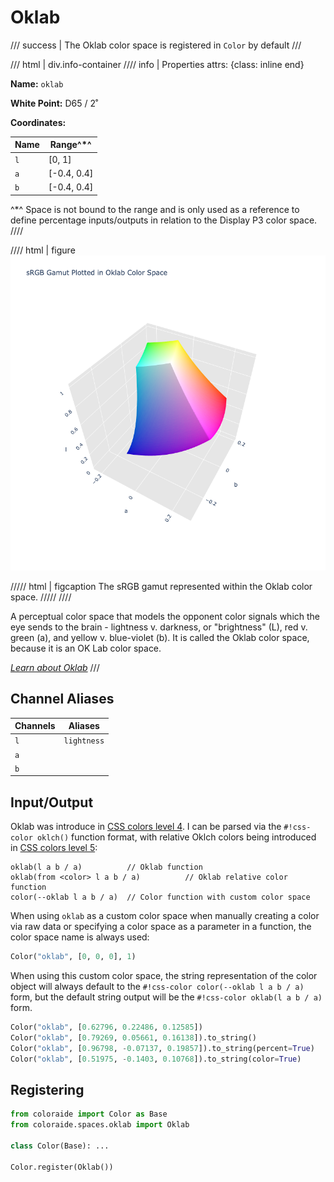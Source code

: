 # Oklab

/// success | The Oklab color space is registered in `Color` by default
///

/// html | div.info-container
//// info | Properties
    attrs: {class: inline end}

**Name:** `oklab`

**White Point:** D65 / 2˚

**Coordinates:**

Name | Range^\*^
---- | ---------
`l`  | [0, 1]
`a`  | [-0.4, 0.4]
`b`  | [-0.4, 0.4]

^\*^ Space is not bound to the range and is only used as a reference to define percentage inputs/outputs in
relation to the Display P3 color space.
////

//// html | figure
![Oklab](../images/oklab-3d.png)

///// html | figcaption
The sRGB gamut represented within the Oklab color space.
/////
////


A perceptual color space that models the opponent color signals which the eye sends to the brain - lightness v. darkness, or "brightness" (L), red v. green (a), and yellow v. blue-violet (b). It is called the Oklab color space, because it is an OK Lab color space.

_[Learn about Oklab](https://bottosson.github.io/posts/oklab/)_
///

## Channel Aliases

Channels | Aliases
-------- | -------
`l`      | `lightness`
`a`      |
`b`      |

## Input/Output

Oklab was introduce in [CSS colors level 4](https://drafts.csswg.org/css-color/#ok-lab).  I can be parsed via the
`#!css-color oklch()` function format, with relative Oklch colors being introduced in [CSS colors level 5](https://drafts.csswg.org/css-color-5/#relative-Oklab):

```css-color
oklab(l a b / a)          // Oklab function
oklab(from <color> l a b / a)          // Oklab relative color function
color(--oklab l a b / a)  // Color function with custom color space
```

When using `oklab` as a custom color space when manually creating a color via raw data or specifying a color space as a parameter in a function, the color
space name is always used:

```py
Color("oklab", [0, 0, 0], 1)
```

When using this custom color space, the string representation of the color object will always default to the `#!css-color color(--oklab l a b / a)`
form, but the default string output will be the `#!css-color oklab(l a b / a)` form.

```py play
Color("oklab", [0.62796, 0.22486, 0.12585])
Color("oklab", [0.79269, 0.05661, 0.16138]).to_string()
Color("oklab", [0.96798, -0.07137, 0.19857]).to_string(percent=True)
Color("oklab", [0.51975, -0.1403, 0.10768]).to_string(color=True)
```

## Registering

```py
from coloraide import Color as Base
from coloraide.spaces.oklab import Oklab

class Color(Base): ...

Color.register(Oklab())
```

